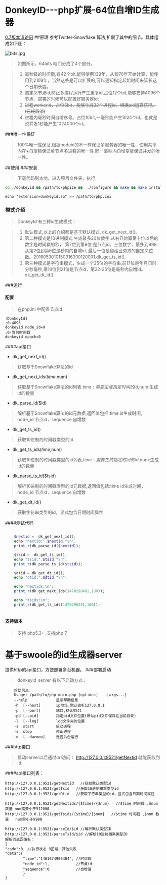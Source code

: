 # DonkeyID---php扩展-64位自增ID生成器
[0.7版本请访问](https://github.com/osgochina/donkeyid/tree/donkeyid-0.7)
##原理
	参考Twitter-Snowflake 算法,扩展了其中的细节。具体组成如下图：
	
![bits.jpg](https://github.com/osgochina/donkeyid/blob/master/doc/bits.jpg?raw=true)

> 如图所示，64bits 咱们分成了4个部分。

> 1. 毫秒级的时间戳,有42个bit.能够使用139年，从1970年开始计算，能使用到2109年，当然这些是可以扩展的,可以通知指定起始时间来延长这个日期长度。
> 2. 自定义节点id,防止多进程运行产生重复id,占位12个bit,能够支持4096个节点。部署的时候可以配置好服务器id;
> 4. ~~进程workerid，占位5bit，能够生成32个进程id。根据pid运算获得。(已经取消)~~
> 4. 进程内毫秒时间自增序号。占位10bit,一毫秒能产生1024个id。也就是说并发1秒能产生1024000个id。

###唯一性保证
> 100%唯一性保证,根据nodeid的不一样保证多服务器的唯一性，使用共享内存+自旋锁保证单节点多进程的唯一性
> 同一毫秒内自增变量保证并发的唯一性。

##使用
###安装

> 下载代码到本地，进入项目文件夹，执行

```Bash
cd ./donkeyid && /path/to/phpize &&  ./configure && make && make install
```

```Bssh
echo "extension=donkeyid.so" >> /path/to/php.ini
```
### 模式介绍

> DonkeyId 有三种id生成模式：

> 1. 默认模式,以上的介绍都是基于默认模式, dk_get_next_id()。
> 2. 第二种模式是10进制模式 生成最多20位数字.从右开始算第十位以后的数字是时间戳的秒，
>    第7位到第9位 是节点id。三位数字，最多到999.从第2位到第6位是秒内的自增id,
>     最后一位是留给业务方的自定义位数。2016053010150316300120001.dk_get_ts_id().
> 3. 第三种模式是字符串模式，生成一个25位的字符串,前17位是年月日时分秒毫秒,第18位到21位是节点id，第22-25位是毫秒内自增id。dk_get_dt_id().

###运行
#### 配置

> 在php.ini 中配置节点id

```
[DonkeyId]
;0-4095
donkeyid.node_id=0
;0-当前时间戳
donkeyid.epoch=0

```

####api接口

* dk_get_next_id()
> 获取基于Snowflake算法的id
* dk_get_next_ids($time,$num)
> 获取基于Snowflake算法的id列表.$time:需要生成指定时间的id,$num:生成id的数量
* dk_parse_id($id)
> 解析基于Snowflake算法的id元数据,返回值包括:time id生成时间，node_id 节点id，sequence 自增数
* dk_get_ts_id()
> 获取10进制的时间戳类型的id
* dk_get_ts_ids($time,$num)
> 获取10进制的时间戳类型的id列表,$time:需要生成指定时间的id,$num:生成id的数量
* dk_parse_ts_id($tsid)
> 解析10进制的时间戳类型的id元数据,返回值包括:time id生成时间，node_id 节点id，sequence 自增数
* dk_get_dt_id()
> 获取字符串类型的id，显式包含日期时间属性

####测试代码

```php

    $nextid =  dk_get_next_id();
    echo "nextid:".$nextid."\n";
    print_r(dk_parse_id($nextid));

    $tsid =  dk_get_ts_id();
    echo "tsid:".$tsid."\n";
    print_r(dk_parse_ts_id($tsid));

    $dtid = dk_get_dt_id();
    echo "dtid:".$dtid."\n";

    echo "nextids:\n";
    print_r(dk_get_next_ids(1470298401,100));

    echo "tsids:\n";
    print_r(dk_get_ts_ids(1470298401,100));
   
```
#### 支持版本
> 支持 php5.3+ ,支持php 7

# 基于swoole的id生成器server

提供http的api接口，方便部署多台机器。
###部署启动
> donkeyid_server 有以下启动方式：

```
    帮助信息:
    Usage: /path/to/php main.php [options] -- [args...]
    --help             显示帮助信息
    -h  [--host]       ip地址,默认监听127.0.0.1
    -p  [--port]       端口,默认9521
    -pd [--pid]        指定pid文件位置(默认pid文件保存在当前目录)
    -l  [--log]        log文件夹的位置
    -s  start          启动进程
    -s  stop           停止进程
    -d  [--daemon]     是否后台运行
```

###http接口

> 启动server以后通过url访问：
> http://127.0.0.1:9521/getNextid 就能获取到id.

####api接口列表：

```
http://127.0.0.1:9521/getNextid   //获取默认类型id
http://127.0.0.1:9521/getTsid   //获取10进制相乘类型id
http://127.0.0.1:9521/getDtid   //获取字符串类型的id，显式包含日期时间属性

http://127.0.0.1:9521/getNextids/{$time}/{$num}   //$time 时间戳 ,$num 数量 num需要小于512000
http://127.0.0.1:9521/getTsids/{$time}/{$num}   //$time 时间戳 ,$num 数量   num需小于9999

http://127.0.0.1:9521/parseId/$id //解析默认类型ID
http://127.0.0.1:9521/parseTsId/$id //解析10进制相乘类型ID
解析的返回值有：
{
"code":0, //执行状态 0正常，其他失败
"data":{
        "time":"1461674906404", //时间戳
        "node_id":1,            //节点id
        "sequence":0            //自增值
        }
}
```
